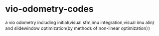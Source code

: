 # vio-odometry-codes
a vio odometry including initial(visual sfm,imu integration,visual imu alin) and slidewindow optimization(by methods of non-linear optimization）)
